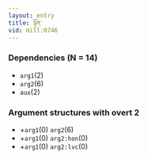 ```yaml
---
layout: entry
title: སྟོན་
vid: Hill:0746
---
```

### Dependencies (N = 14)
* `arg1`(2)
* `arg2`(6)
* `aux`(2)
### Argument structures with overt 2
* +`arg1`(0) `arg2`(6)
* +`arg1`(0) `arg2:hon`(0)
* +`arg1`(0) `arg2:lvc`(0)
